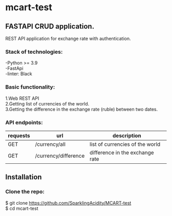 # mcart-test
## FASTAPI CRUD application.
REST API application for exchange rate with authentication.<br>

### Stack of technologies:<br>
-Python >= 3.9<br>
-FastApi<br>
-linter: Black<br>

### Basic functionality:<br>
1.Web REST API<br>
2.Getting list of currencies of the world.<br>
3.Getting the difference in the exchange rate (ruble) between two dates.<br>

### API endpoints:<br>
| requests | url | description  |
| ------- | --- | --- |
| GET | /currency/all | list of currencies of the world |
| GET | /currency/difference| difference in the exchange rate |





## Installation
### Clone the repo:<br>

$ git clone https://github.com/SparklingAcidity/MCART-test<br>
$ cd mcart-test<br>
